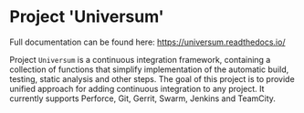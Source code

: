 # Project 'Universum'

Full documentation can be found here: https://universum.readthedocs.io/

Project `Universum` is a continuous integration framework, containing
a collection of functions that simplify implementation of the
automatic build, testing, static analysis and other steps.
The goal of this project is to provide unified approach for adding continuous integration
to any project. It currently supports Perforce, Git, Gerrit, Swarm, Jenkins and TeamCity.

